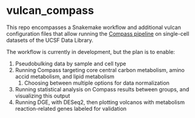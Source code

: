 # vulcan_compass
This repo encompasses a Snakemake workflow and additional vulcan configuration files that allow running the [Compass pipeline](https://github.com/wagnerlab-berkeley/Compass) on single-cell datasets of the UCSF Data Library.

The workflow is currently in development, but the plan is to enable:
1. Pseudobulking data by sample and cell type
2. Running Compass targeting core central carbon metabolism, amino accid metabolism, and lipid metabolism
   1. Choosing between multiple options for data normalization
3. Running statistical analysis on Compass results between groups, and visualizing this output
4. Running DGE, with DESeq2, then plotting volcanos with metabolism reaction-related genes labeled for validation 
